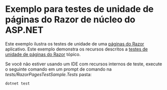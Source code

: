 # <a name="aspnet-core-razor-pages-unit-tests-sample"></a>Exemplo para testes de unidade de páginas do Razor de núcleo do ASP.NET

Este exemplo ilustra os testes de unidade de uma [páginas do Razor](https://docs.microsoft.com/aspnet/core/mvc/razor-pages) aplicativo. Este exemplo demonstra os recursos descritos a [testes de unidade de páginas do Razor](https://docs.microsoft.com/aspnet/core/test/razor-pages-tests) tópico.

Se você não estiver usando um IDE com recursos internos de teste, execute o seguinte comando em um prompt de comando na *tests/RazorPagesTestSample.Tests* pasta:

```console
dotnet test
```
